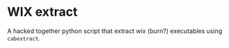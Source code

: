 # WIX extract

A hacked together python script that extract wix (burn?) executables using `cabextract`.
